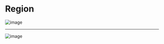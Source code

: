 # Region

![image](https://github.com/user-attachments/assets/12534602-3b75-442c-9b66-6e0a3613e2aa)

---

![image](https://github.com/user-attachments/assets/5146ec59-4b22-4d76-9d7d-ac9ffabf6e18)
